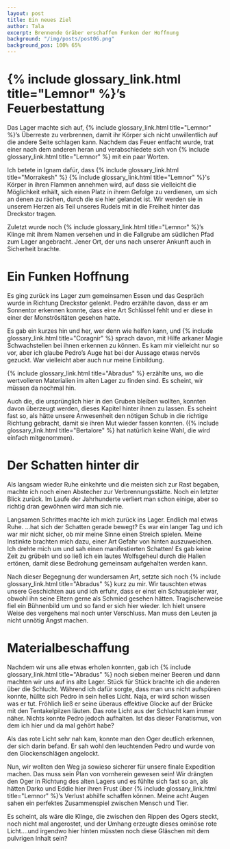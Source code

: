 ```yaml
---
layout: post
title: Ein neues Ziel
author: Tala
excerpt: Brennende Gräber erschaffen Funken der Hoffnung
background: "/img/posts/post06.png"
background_pos: 100% 65%
---
```


# {% include glossary_link.html title="Lemnor" %}’s Feuerbestattung

Das Lager machte sich auf, {% include glossary_link.html title="Lemnor" %}’s Überreste zu verbrennen, damit ihr Körper sich nicht unwillentlich auf die andere
Seite schlagen kann. Nachdem das Feuer entfacht wurde, trat einer nach dem anderen heran und verabschiedete sich von
{% include glossary_link.html title="Lemnor" %} mit ein paar Worten.

Ich betete in Ignam dafür, dass {% include glossary_link.html title="Morrakesh" %} {% include glossary_link.html title="Lemnor" %}'s Körper in ihren Flammen annehmen wird, auf dass sie vielleicht die
Möglichkeit erhält, sich einen Platz in ihrem Gefolge zu verdienen, um sich an denen zu rächen, durch die sie hier
gelandet ist. Wir werden sie in unserem Herzen als Teil unseres Rudels mit in die Freiheit hinter das Dreckstor tragen.

Zuletzt wurde noch {% include glossary_link.html title="Lemnor" %}’s Klinge mit ihrem Namen versehen und in die Fallgrube am südlichen Pfad zum Lager angebracht.
Jener Ort, der uns nach unserer Ankunft auch in Sicherheit brachte.

# Ein Funken Hoffnung

Es ging zurück ins Lager zum gemeinsamen Essen und das Gespräch wurde in Richtung Dreckstor gelenkt. Pedro erzählte
davon, dass er am Sonnentor erkennen konnte, dass eine Art Schlüssel fehlt und er diese in einer der Monströsitäten
gesehen hatte.

Es gab ein kurzes hin und her, wer denn wie helfen kann, und {% include glossary_link.html title="Coragnir" %} sprach davon, mit Hilfe arkaner Magie
Schwachstellen bei ihnen erkennen zu können. Es kam mir vielleicht nur so vor, aber ich glaube Pedro’s Auge hat bei der
Aussage etwas nervös gezuckt. War vielleicht aber auch nur meine Einbildung.

{% include glossary_link.html title="Abradus" %} erzählte uns, wo die wertvolleren Materialien im alten Lager zu finden sind. Es scheint, wir müssen da nochmal hin.

Auch die, die ursprünglich hier in den Gruben bleiben wollten, konnten davon überzeugt werden, dieses Kapitel hinter
ihnen zu lassen. Es scheint fast so, als hätte unsere Anwesenheit den nötigen Schub in die richtige Richtung gebracht,
damit sie ihren Mut wieder fassen konnten. ({% include glossary_link.html title="Bertalore" %} hat natürlich keine Wahl, die wird einfach mitgenommen).

# Der Schatten hinter dir

Als langsam wieder Ruhe einkehrte und die meisten sich zur Rast begaben, machte ich noch einen Abstecher zur
Verbrennungsstätte. Noch ein letzter Blick zurück. Im Laufe der Jahrhunderte verliert man schon einige, aber so richtig
dran gewöhnen wird man sich nie.

Langsamen Schrittes machte ich mich zurück ins Lager. Endlich mal etwas Ruhe. ...hat sich der Schatten gerade bewegt? Es
war ein langer Tag und ich war mir nicht sicher, ob mir meine Sinne einen Streich spielen. Meine Instinkte brachten mich
dazu, einer Art Gefahr von hinten auszuweichen. Ich drehte mich um und sah einen manifestierten Schatten! Es gab keine
Zeit zu grübeln und so ließ ich ein lautes Wolfsgeheul durch die Hallen ertönen, damit diese Bedrohung gemeinsam
aufgehalten werden kann.

Nach dieser Begegnung der wundersamen Art, setzte sich noch {% include glossary_link.html title="Abradus" %} kurz zu mir. Wir tauschten etwas unsere Geschichten
aus und ich erfuhr, dass er einst ein Schauspieler war, obwohl ihn seine Eltern gerne als Schmied gesehen hätten.
Tragischerweise fiel ein Bühnenbild um und so fand er sich hier wieder. Ich hielt unsere Weise des vergehens mal noch
unter Verschluss. Man muss den Leuten ja nicht unnötig Angst machen.

# Materialbeschaffung

Nachdem wir uns alle etwas erholen konnten, gab ich {% include glossary_link.html title="Abradus" %} noch sieben meiner Beeren und dann machten wir uns auf ins
alte Lager. Stück für Stück brachte ich die anderen über die Schlucht. Während ich dafür sorgte, dass man uns nicht
aufspüren konnte, hüllte sich Pedro in sein helles Licht. Naja, er wird schon wissen was er tut. Fröhlich ließ er seine
überaus effektive Glocke auf der Brücke mit den Tentakelpilzen läuten. Das rote Licht aus der Schlucht kam immer näher.
Nichts konnte Pedro jedoch aufhalten. Ist das dieser Fanatismus, von dem ich hier und da mal gehört habe?

Als das rote Licht sehr nah kam, konnte man den Oger deutlich erkennen, der sich darin befand. Er sah wohl den
leuchtenden Pedro und wurde von den Glockenschlägen angelockt.

Nun, wir wollten den Weg ja sowieso sicherer für unsere finale Expedition machen. Das muss sein Plan von vornherein
gewesen sein! Wir drängten den Oger in Richtung des alten Lagers und es fühlte sich fast so an, als hätten Darko und
Eddie hier ihren Frust über {% include glossary_link.html title="Lemnor" %}’s Verlust abhilfe schaffen können. Meine acht Augen sahen ein perfektes Zusammenspiel
zwischen Mensch und Tier.

Es scheint, als wäre die Klinge, die zwischen den Rippen des Ogers steckt, noch nicht mal angerostet, und der Umhang
erzeugte dieses ominöse rote Licht....und irgendwo hier hinten müssten noch diese Gläschen mit dem pulvrigen Inhalt sein?
